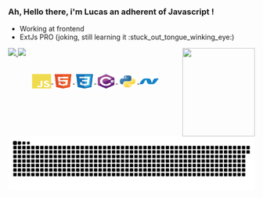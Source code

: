<h3>Ah, Hello there, i'm Lucas an adherent of Javascript !</h3>
<ul>
  <li>Working at frontend</li>
  <li>ExtJs PRO (joking, still learning it :stuck_out_tongue_winking_eye:)</li>
</ul>
<div>
  <a href="https://github.com/runtime7error">
  <img height="180em" src="https://github-readme-stats.vercel.app/api?username=runtime7error&show_icons=true&theme=react&include_all_commits=true&count_private=true"/>
  <img height="180em" src="https://github-readme-stats.vercel.app/api/top-langs/?username=runtime7error&layout=compact&langs_count=7&theme=react"/>

  <img align="right" width="148" height="180" src="https://www.pngkit.com/png/full/72-724127_solaire-of-astora-poster.png">
</div>
 <br>
<div  align="center"> 
  <div style="display: inline_block"><br>
  <img align="center" alt="Rafa-Js" height="30" width="40" src="https://raw.githubusercontent.com/devicons/devicon/master/icons/javascript/javascript-plain.svg">
  <img align="center" alt="HTML" height="30" width="40" src="https://raw.githubusercontent.com/devicons/devicon/master/icons/html5/html5-original.svg">
  <img align="center" alt="CSS" height="30" width="40" src="https://raw.githubusercontent.com/devicons/devicon/master/icons/css3/css3-original.svg"> 
  <img align="center" alt="Csharp" height="30" width="40" src="https://raw.githubusercontent.com/devicons/devicon/master/icons/csharp/csharp-original.svg">
  <img align="center" alt="Python" height="30" width="40" src="https://raw.githubusercontent.com/devicons/devicon/master/icons/python/python-original.svg">
  <img align="center" alt="dotNet" height="30" width="40" src="https://raw.githubusercontent.com/devicons/devicon/master/icons/dot-net/dot-net-plain.svg">

 
    
</div>

 
  ![Snake animation](https://github.com/runtime7error/runtime7error/blob/master/github-contribution-grid-snake.svg)
 
</div>
